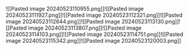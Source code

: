 ![[Pasted image 20240523110955.png]]![[Pasted image 20240523111927.png]]![[Pasted image 20240523112321.png]]![[Pasted image 20240523112644.png]]![[Pasted image 20240523113130.png]]![[Pasted image 20240523113807.png]]![[Pasted image 20240523114103.png]]![[Pasted image 20240523114751.png]]![[Pasted image 20240523115342.png]]![[Pasted image 20240523120003.png]]
